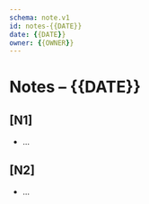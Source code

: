 ```yaml
---
schema: note.v1
id: notes-{{DATE}}
date: {{DATE}}
owner: {{OWNER}}
---
```


# Notes – {{DATE}}

## [N1]
- …

## [N2]
- …
